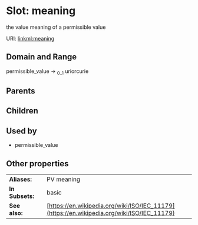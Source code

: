 
# Slot: meaning


the value meaning of a permissible value

URI: [linkml:meaning](https://w3id.org/linkml/meaning)


## Domain and Range

permissible_value &#8594;  <sub>0..1</sub> uriorcurie

## Parents


## Children


## Used by

 * permissible_value

## Other properties

|  |  |  |
| --- | --- | --- |
| **Aliases:** | | PV meaning |
| **In Subsets:** | | basic |
| **See also:** | | [https://en.wikipedia.org/wiki/ISO/IEC_11179](https://en.wikipedia.org/wiki/ISO/IEC_11179) |

